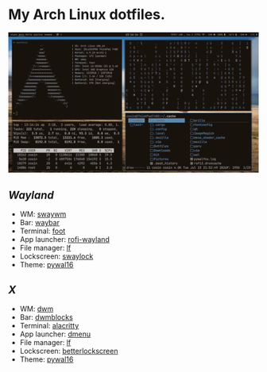 # My Arch Linux dotfiles.
![PREVIEW](https://github.com/NguyenDoCosin/Arch-Dotfiles/blob/master/preview.png)
## _Wayland_
- WM: [swaywm](https://github.com/swaywm/sway)
- Bar: [waybar](https://github.com/Alexays/Waybar)
- Terminal: [foot](https://github.com/DanteAlighierin/foot)
- App launcher: [rofi-wayland](https://github.com/A417ya/rofi-wayland)
- File manager: [lf](https://github.com/gokcehan/lf)
- Lockscreen: [swaylock](https://github.com/swaywm/swaylock)
- Theme: [pywal16](https://github.com/eylles/pywal16)
## _X_
- WM: [dwm](https://dwm.suckless.org)
- Bar: [dwmblocks](https://github.com/torrinfail/dwmblocks)
- Terminal: [alacritty](https://github.com/alacritty/alacritty)
- App launcher: [dmenu](https://tools.suckless.org/dmenu)
- File manager: [lf](https://github.com/gokcehan/lf)
- Lockscreen: [betterlockscreen](https://github.com/betterlockscreen/betterlockscreen)
- Theme: [pywal16](https://github.com/eylles/pywal16)
